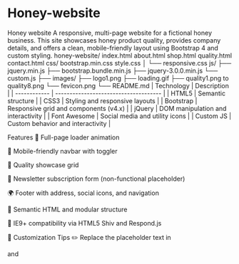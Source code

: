 # Honey-website
Honey website
A responsive, multi-page website for a fictional honey business. This site showcases honey product quality, provides company details, and offers a clean, mobile-friendly layout using Bootstrap 4 and custom styling.
honey-website/
index.html
about.html
shop.html
quality.html      
contact.html
css/
 bootstrap.min.css
  style.css
│   └── responsive.css
 js/
  ├── jquery.min.js
  ├── bootstrap.bundle.min.js
  ├── jquery-3.0.0.min.js
  └── custom.js
├── images/
  ├── logo1.png
  ├── loading.gif
    ├── quality1.png to quality8.png
   └── fevicon.png
└── README.md
| Technology   | Description                           |
| ------------ | ------------------------------------- |
| HTML5        | Semantic structure                    |
| CSS3         | Styling and responsive layouts        |
| Bootstrap    | Responsive grid and components (v4.x) |
| jQuery       | DOM manipulation and interactivity    |
| Font Awesome | Social media and utility icons        |
| Custom JS    | Custom behavior and interactivity     |



Features
🔄 Full-page loader animation

📱 Mobile-friendly navbar with toggler

🐝 Quality showcase grid

📧 Newsletter subscription form (non-functional placeholder)

🌍 Footer with address, social icons, and navigation

🧠 Semantic HTML and modular structure

🧰 IE9+ compatibility via HTML5 Shiv and Respond.js

🔧 Customization Tips
✏️ Replace the placeholder text in <p> and <title> tags with your real content.

📷 Add your own honey product images inside images/.

📫 Update the newsletter form to connect with your backend or Mailchimp.

🌐 Connect navigation links with actual pages (currently they all point to .html files).

📄 License
This project is for educational and personal commercial use. You can customize and deploy freely. Attribution to the original template author (if it was adapted from a template) is recommended.

👤 Author
Developed by E-Tec
Customization and README by Kay
